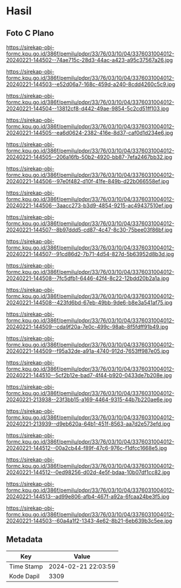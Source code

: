 # Hasil

## Foto C Plano

https://sirekap-obj-formc.kpu.go.id/386f/pemilu/pdpr/33/76/03/10/04/3376031004012-20240221-144502--74ae715c-28d3-44ac-a423-a95c37567a26.jpg

https://sirekap-obj-formc.kpu.go.id/386f/pemilu/pdpr/33/76/03/10/04/3376031004012-20240221-144503--e52d06a7-168c-459d-a240-8cdd4260c5c9.jpg

https://sirekap-obj-formc.kpu.go.id/386f/pemilu/pdpr/33/76/03/10/04/3376031004012-20240221-144504--13812cf8-d442-49ae-9854-5c2cd51ff103.jpg

https://sirekap-obj-formc.kpu.go.id/386f/pemilu/pdpr/33/76/03/10/04/3376031004012-20240221-144505--ea6d0624-2382-416e-8d37-caf0d1d234e6.jpg

https://sirekap-obj-formc.kpu.go.id/386f/pemilu/pdpr/33/76/03/10/04/3376031004012-20240221-144505--206a16fb-50b2-4920-bb87-7efa2467bb32.jpg

https://sirekap-obj-formc.kpu.go.id/386f/pemilu/pdpr/33/76/03/10/04/3376031004012-20240221-144506--97e0f482-d10f-41fe-849b-d22b066558ef.jpg

https://sirekap-obj-formc.kpu.go.id/386f/pemilu/pdpr/33/76/03/10/04/3376031004012-20240221-144506--3aacc273-b3d9-4854-9215-ac49437510ef.jpg

https://sirekap-obj-formc.kpu.go.id/386f/pemilu/pdpr/33/76/03/10/04/3376031004012-20240221-144507--8b97ddd5-cd87-4c47-8c30-75bee03f86bf.jpg

https://sirekap-obj-formc.kpu.go.id/386f/pemilu/pdpr/33/76/03/10/04/3376031004012-20240221-144507--91cd86d2-7b71-4d54-827d-5b63952d8b3d.jpg

https://sirekap-obj-formc.kpu.go.id/386f/pemilu/pdpr/33/76/03/10/04/3376031004012-20240221-144508--7fc5dfb1-6446-42f4-8c22-12bdd20b2a1a.jpg

https://sirekap-obj-formc.kpu.go.id/386f/pemilu/pdpr/33/76/03/10/04/3376031004012-20240221-144508--423fd6bd-67eb-49bb-9de6-b8e3a541af75.jpg

https://sirekap-obj-formc.kpu.go.id/386f/pemilu/pdpr/33/76/03/10/04/3376031004012-20240221-144509--cda9f20a-7e0c-499c-98ab-8f5fdff91b49.jpg

https://sirekap-obj-formc.kpu.go.id/386f/pemilu/pdpr/33/76/03/10/04/3376031004012-20240221-144509--f95a32de-a91a-4740-912d-7653ff987e05.jpg

https://sirekap-obj-formc.kpu.go.id/386f/pemilu/pdpr/33/76/03/10/04/3376031004012-20240221-144510--5cf2b12e-bad7-4f44-b920-0433de7b208e.jpg

https://sirekap-obj-formc.kpu.go.id/386f/pemilu/pdpr/33/76/03/10/04/3376031004012-20240221-213938--23f3bb15-a169-4464-9315-44b7b220ae6e.jpg

https://sirekap-obj-formc.kpu.go.id/386f/pemilu/pdpr/33/76/03/10/04/3376031004012-20240221-213939--d9eb620a-64b1-451f-8563-aa7d2e573efd.jpg

https://sirekap-obj-formc.kpu.go.id/386f/pemilu/pdpr/33/76/03/10/04/3376031004012-20240221-144512--00a2cb44-f89f-47c6-976c-f1dfcc1668e5.jpg

https://sirekap-obj-formc.kpu.go.id/386f/pemilu/pdpr/33/76/03/10/04/3376031004012-20240221-144512--0ed98256-d02d-4e5f-bdaa-10b07df1cc82.jpg

https://sirekap-obj-formc.kpu.go.id/386f/pemilu/pdpr/33/76/03/10/04/3376031004012-20240221-144513--ad99e806-afb4-467f-a92a-6fcaa24be3f5.jpg

https://sirekap-obj-formc.kpu.go.id/386f/pemilu/pdpr/33/76/03/10/04/3376031004012-20240221-144503--60a4a1f2-1343-4e62-8b21-6eb639b3c5ee.jpg


## Metadata

| Key        | Value               |
| ---------- | ------------------- |
| Time Stamp | 2024-02-21 22:03:59 |
| Kode Dapil | 3309                |



